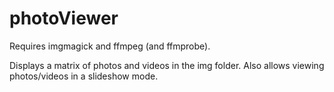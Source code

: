 # photoViewer
Requires imgmagick and ffmpeg (and ffmprobe).

Displays a matrix of photos and videos in the img folder.
Also allows viewing photos/videos in a slideshow mode.
